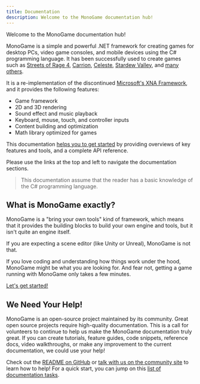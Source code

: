 ```yaml
---
title: Documentation
description: Welcome to the MonoGame documentation hub!
---
```


Welcome to the MonoGame documentation hub!

MonoGame is a simple and powerful .NET framework for creating games for desktop PCs, video game consoles, and mobile devices using the C# programming language. It has been successfully used to create games such as [Streets of Rage 4](https://store.steampowered.com/app/985890/Streets_of_Rage_4/), [Carrion](https://store.steampowered.com/app/953490/CARRION/), [Celeste](https://store.steampowered.com/app/504230/Celeste/), [Stardew Valley](https://store.steampowered.com/app/413150/Stardew_Valley/), and [many others](https://www.monogame.net/showcase/).

It is a re-implementation of the discontinued [Microsoft's XNA Framework](https://msdn.microsoft.com/en-us/library/bb200104.aspx), and it provides the following features:

- Game framework
- 2D and 3D rendering
- Sound effect and music playback
- Keyboard, mouse, touch, and controller inputs
- Content building and optimization
- Math library optimized for games

This documentation [helps you to get started](getting_started/index.md) by providing overviews of key features and tools, and a complete API reference.

Please use the links at the top and left to navigate the documentation sections.

> This documentation assume that the reader has a basic knowledge of the C# programming language.

## What is MonoGame exactly?

MonoGame is a "bring your own tools" kind of framework, which means that it provides the building blocks to build your own engine and tools, but it isn't quite an engine itself.

If you are expecting a scene editor (like Unity or Unreal), MonoGame is not that.

If you love coding and understanding how things work under the hood, MonoGame might be what you are looking for. And fear not, getting a game running with MonoGame only takes a few minutes.

[Let's get started!](getting_started/index.md)

## We Need Your Help!

MonoGame is an open-source project maintained by its community. Great open source projects require high-quality documentation. This is a call for volunteers to continue to help us make the MonoGame documentation truly great. If you can create tutorials, feature guides, code snippets, reference docs, video walkthroughs, or make any improvement to the current documentation, we could use your help!

Check out the [README on GitHub](https://github.com/MonoGame/MonoGame/blob/develop/README.md) or [talk with us on the community site](http://community.monogame.net/t/lets-improve-the-monogame-documentation/916) to learn how to help! For a quick start, you can jump on this [list of documentation tasks](https://github.com/MonoGame/MonoGame/projects/4).

